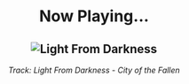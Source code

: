 <div align="center"> 
<h1>Now Playing...</h1>

![Light From Darkness](https://i.scdn.co/image/ab67616d00001e02f9625407ba8c70507d254acf)
--
_<p>Track: Light From Darkness - City of the Fallen </p>_
</div>
